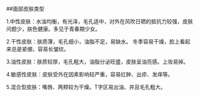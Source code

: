 ##面部皮肤类型

1.中性皮肤：水油均衡，有光泽，毛孔适中，对外在风吹日晒的抵抗力较强，皮肤问题少，肤色健康。多见于青春期少女。

2.干性皮肤：肤质薄，毛孔细小，油脂不足，易缺水。
冬季容易干燥，脸上看起来总是紧绷，容易长皱纹。

3.油性皮肤：肤质较厚，毛孔粗大，油脂分泌旺盛，皮肤呈油亮感。上妆易掉。

4.敏感性皮肤：皮肤受外在因素影响较严重，容易红肿、出疹、发痒等。

5.混合型皮肤：嘴唇、两颊较为干燥。T字区易出油、并且毛孔粗大。
